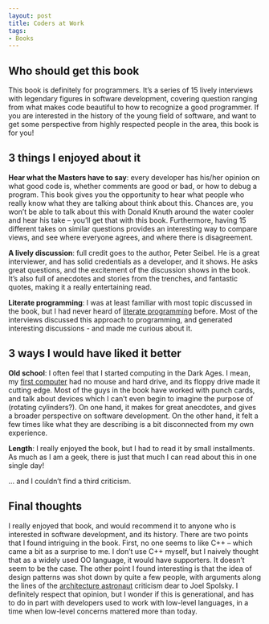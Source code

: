 ```yaml
---
layout: post
title: Coders at Work
tags:
- Books
---
```


## Who should get this book  

This book is definitely for programmers. It’s a series of 15 lively interviews with legendary figures in software development, covering question ranging from what makes code beautiful to how to recognize a good programmer. If you are interested in the history of the young field of software, and want to get some perspective from highly respected people in the area, this book is for you!  

## 3 things I enjoyed about it  

**Hear what the Masters have to say**: every developer has his/her opinion on what good code is, whether comments are good or bad, or how to debug a program. This book gives you the opportunity to hear what people who really know what they are talking about think about this. Chances are, you won’t be able to talk about this with Donald Knuth around the water cooler and hear his take – you’ll get that with this book. Furthermore, having 15 different takes on similar questions provides an interesting way to compare views, and see where everyone agrees, and where there is disagreement.  

**A lively discussion**: full credit goes to the author, Peter Seibel. He is a great interviewer, and has solid credentials as a developer, and it shows. He asks great questions, and the excitement of the discussion shows in the book. It’s also full of anecdotes and stories from the trenches, and fantastic quotes, making it a really entertaining read.  

**Literate programming**: I was at least familiar with most topic discussed in the book, but I had never heard of [literate programming](http://en.wikipedia.org/wiki/Literate_programming) before. Most of the interviews discussed this approach to programming, and generated interesting discussions - and made me curious about it.  

## 3 ways I would have liked it better  

**Old school**: I often feel that I started computing in the Dark Ages. I mean, my [first computer](http://en.wikipedia.org/wiki/Amstrad_CPC) had no mouse and hard drive, and its floppy drive made it cutting edge. Most of the guys in the book have worked with punch cards, and talk about devices which I can’t even begin to imagine the purpose of (rotating cylinders?). On one hand, it makes for great anecdotes, and gives a broader perspective on software development. On the other hand, it felt a few times like what they are describing is a bit disconnected from my own experience.  

**Length**: I really enjoyed the book, but I had to read it by small installments. As much as I am a geek, there is just that much I can read about this in one single day!  

… and I couldn’t find a third criticism.  

## Final thoughts  

I really enjoyed that book, and would recommend it to anyone who is interested in software development, and its history. There are two points that I found intriguing in the book. First, no one seems to like C++ – which came a bit as a surprise to me. I don’t use C++ myself, but I naively thought that as a widely used OO language, it would have supporters. It doesn’t seem to be the case. The other point I found interesting is that the idea of design patterns was shot down by quite a few people, with arguments along the lines of the [architecture astronaut](http://www.joelonsoftware.com/articles/fog0000000018.html) criticism dear to Joel Spolsky. I definitely respect that opinion, but I wonder if this is generational, and has to do in part with developers used to work with low-level languages, in a time when low-level concerns mattered more than today.

